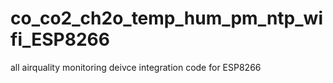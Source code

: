 # co_co2_ch2o_temp_hum_pm_ntp_wifi_ESP8266
all airquality monitoring deivce integration code for ESP8266
